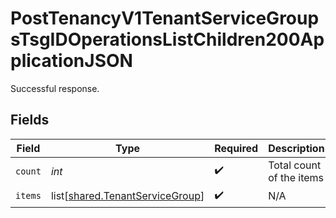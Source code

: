 # PostTenancyV1TenantServiceGroupsTsgIDOperationsListChildren200ApplicationJSON

Successful response.


## Fields

| Field                                                                        | Type                                                                         | Required                                                                     | Description                                                                  |
| ---------------------------------------------------------------------------- | ---------------------------------------------------------------------------- | ---------------------------------------------------------------------------- | ---------------------------------------------------------------------------- |
| `count`                                                                      | *int*                                                                        | :heavy_check_mark:                                                           | Total count of the items                                                     |
| `items`                                                                      | list[[shared.TenantServiceGroup](../../models/shared/tenantservicegroup.md)] | :heavy_check_mark:                                                           | N/A                                                                          |